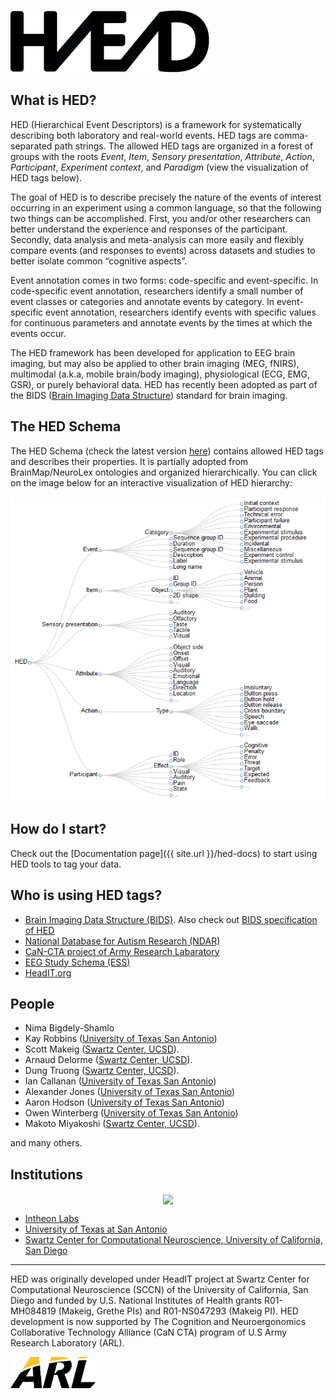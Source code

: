 ![](/images/HED_connected_logo_100.png)

## What is HED?

HED (Hierarchical Event Descriptors) is a framework for systematically describing both laboratory and real-world events. HED tags are comma-separated path strings. The allowed HED tags are organized in a forest of groups with the roots *Event*, *Item*, *Sensory presentation*, *Attribute*, *Action*, *Participant*, *Experiment context*, and *Paradigm* (view the visualization of HED tags below).

The goal of HED is to describe precisely the nature of the events of interest occurring in an experiment using a common language, so that the following two things can be accomplished. First, you and/or other researchers can better understand the experience and responses of the participant. Secondly, data analysis and meta-analysis can more easily and flexibly compare events (and responses to events) across datasets and studies to better isolate common “cognitive aspects”.

Event annotation comes in two forms: code-specific and event-specific. In code-specific event annotation, researchers identify a small number of event classes or categories and annotate events by category. In event-specific event annotation, researchers identify events with specific values for continuous parameters and annotate events by the times at which the events occur.

The HED framework has been developed for application to EEG brain imaging, but may also be applied to other brain imaging (MEG, fNIRS), multimodal (a.k.a, mobile brain/body imaging), physiological (ECG, EMG, GSR), or purely behavioral data. HED has recently been adopted as part of the BIDS ([Brain Imaging Data Structure](http://bids.neuroimaging.io)) standard for brain imaging.

## The HED Schema

The HED Schema (check the latest version [here](http://www.hedtags.org/display_hed.html)) contains allowed HED tags and describes their properties. It is partially adopted from BrainMap/NeuroLex ontologies and organized hierarchically. You can click on the image below for an interactive visualization of HED hierarchy:

[<img src="/images/HED_tree_brief.png">](/interactive)

## How do I start?

Check out the [Documentation page]({{ site.url }}/hed-docs) to start using HED tools to tag your data.  

## Who is using HED tags?

* [Brain Imaging Data Structure (BIDS)](https://www.nature.com/articles/s41597-019-0104-8). Also check out [BIDS specification of HED](https://bids-specification.readthedocs.io/en/stable/99-appendices/03-hed.html)
* [National Database for Autism Research (NDAR)](http://ndar.nih.gov/)
* [CaN-CTA project of Army Research Labaratory](http://cancta.net)
* [EEG Study Schema (ESS)](http://www.eegstudy.org)
* [HeadIT.org](http://HeadIT.org)

## People

* Nima Bigdely-Shamlo
* Kay Robbins ([University of Texas San Antonio](https://www.utsa.edu/))
* Scott Makeig ([Swartz Center, UCSD](http://sccn.ucsd.edu)).
* Arnaud Delorme ([Swartz Center, UCSD](http://sccn.ucsd.edu)).
* Dung Truong ([Swartz Center, UCSD](http://sccn.ucsd.edu)).
* Ian Callanan ([University of Texas San Antonio](https://www.utsa.edu/))
* Alexander Jones ([University of Texas San Antonio](https://www.utsa.edu/))
* Aaron Hodson ([University of Texas San Antonio](https://www.utsa.edu/))
* Owen Winterberg ([University of Texas San Antonio](https://www.utsa.edu/))
* Makoto Miyakoshi ([Swartz Center, UCSD](http://sccn.ucsd.edu)).

and many others.

## Institutions

<div width = "100%"  align = "center" style="float:center">
<img src="http://bigeegconsortium.github.io/combined_logos_2.png" align="center" >
</div>

- [Intheon Labs](https://intheon.io)
- [University of Texas at San Antonio](http://visual.cs.utsa.edu/)
- [Swartz Center for Computational Neuroscience, University of California, San Diego](http://sccn.ucsd.edu)

***

HED was originally developed under HeadIT project at Swartz Center for Computational Neuroscience (SCCN) of the University of California, San Diego and funded by U.S. National Institutes of Health grants R01-MH084819 (Makeig, Grethe PIs) and R01-NS047293 (Makeig PI). HED development is now supported by The Cognition and Neuroergonomics Collaborative Technology Alliance (CaN CTA) program of U.S Army Research Laboratory (ARL).
<div width = "100%">
<div width = "100%" align = "center" style="float:left">
<a href="http://www.arl.army.mil/"  align="center"><img src="/images/ARL_logo.png" align="centeer" height="50px" ></a>
</div>
</div>
<p/>
